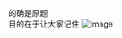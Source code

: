 的确是原题  
目的在于让大家记住
![image](https://user-images.githubusercontent.com/20221896/82396253-047cca80-9a80-11ea-8bd7-9cb85a887ab3.png)